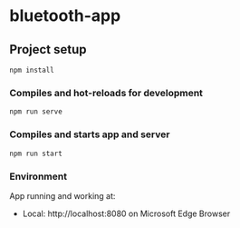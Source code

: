 # bluetooth-app

## Project setup
```
npm install
```

### Compiles and hot-reloads for development
```
npm run serve
```

### Compiles and starts app and server
```
npm run start
```

### Environment
App running and working at: 
- Local: http://localhost:8080 on Microsoft Edge Browser